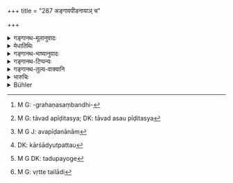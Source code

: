 +++
title = "287 अङ्गावपीडनायाञ् च"

+++

<details><summary>गङ्गानथ-मूलानुवादः</summary>

In the case of injury to limbs, as also of strength and of blood,—the man should be made to pay the expenses of recovery, or the whole amount as ‘fine.’—(287)
</details>

<details><summary>मेधातिथिः</summary>

**अङ्गानाम् अवपीडना** दृढरज्ज्वादिग्रहणसंधिविश्लेषणादिना[^२४३] । तत्र यावता धनेन पथ्यभिषगौषधादिमूल्येन प्रत्यापत्तिम् आयाति तावत् पीडितस्य[^२४४] दाप्यः । एवं **प्राणशोणितयोर्** **अवपीडनायाम्**[^२४५] इति समस्तम् अपि योज्यम् । अथ वा **प्राणशोणितयोः** समुत्थानव्ययं दाप्य इति संबन्धः, सामर्थ्याद् अपचितयोर् इति लभ्यते । **समुत्थानं** प्रकृत्यापत्तिः । **प्राणो** बलम् । प्रहारेणास्वस्थस्य भोजनाद् ऋते कार्शाद्युपपत्तौ[^२४६] बलम् अपचीयते । तत्राङ्गे ऽनष्टे प्रत्यागते च यावद् बललाभस् तावत् तदुपयोगि[^२४७] यत्किंचिद् घृततैलाद्[^२४८]इ दापनीयः । एवं शोणिताद्युत्पत्तौ तद्दुर्बलीभूतस्य व्याध्यन्तरं वा प्राप्तस्याप्रकृतशरीरावस्थाप्राप्तेः समुत्थानव्ययं दाप्यः । न चेत् तद् गृह्णाति तदा तच् च दण्डं च परिपिण्ड्य सर्वं राज्ञे दद्यात् ॥ ८.२८७ ॥


[^२४८]:
     M G: vṛtte tailādi


[^२४७]:
     M G DK: tadupayoge


[^२४६]:
     DK: kārśādyutpattau


[^२४५]:
     M G J: avapīḍanānām


[^२४४]:
     M G: tāvad apīḍitasya; DK: tāvad asau pīḍitasya


[^२४३]:
     M G: -grahaṇasaṃbandhi-
</details>

<details><summary>गङ्गानथ-भाष्यानुवादः</summary>

‘*Injury to limbs*’—in the shape of the breaking of joints and the like, caused by the stroke of tough ropes and the like.

In such cases the man hurt should receive from the assailant the charges in connection with the physician and the medication incurred in obtaining recovery.

A similar construction is to be placed upon the compound word ‘*prāṇa-śoṇitayoḥ*,’ ‘*of strength and blood*.’

Or in the case of the latter, the construction may be—‘*prāṇaśoṇitayoḥ samutthānavyayam dāpyaḥ*,’ ‘he should be made to pay the expenses for the recovery of strength and blood,’ *i.e*., ‘when these two have suffered’; this being understood.

‘*Prāṇa*’ means *strength*; when a man becomes ill in consequence of the hurt received, he has to go without food, and hence becomes emaciated and loses his strength.

In a case where no limb has been seriously injured, the assailant should be made to supply just that quantity of butter and oil and such things as may be needed for the recovery of strength.

Similarly when blood has been fetched, and, as a consequence the man becomes weak, or contracts some disease,—the assailant shall be made to pay the expenses incurred in obtaining a complete cure.

If the man hurt does not accept all this, then the whole amount is to be totalled up and paid to the king as ‘fine.’—(287)
</details>

<details><summary>गङ्गानथ-टिप्पन्यः</summary>

‘*Prāṇa*’—‘vital strength’ (Medhātithi);—‘breathing power’ (Govindarāja and Rāghavānanda).

This verse is quoted in *Vivādaratnākara* (p. 270);—and in
*Vyavahāra-Bālambhaṭṭī* (p. 912).
</details>

<details><summary>गङ्गानथ-तुल्य-वाक्यानि</summary>

**(verses 8.286-287)  
**

See Comparative notes for [Verse 8.286].
</details>

<details><summary>भारुचिः</summary>

समुत्थानं पुनः प्रत्यापत्तिः तद्गतं व्ययं तस्मै राज्ञा दाप्यो ऽवपीडयिता । अथ त्व् असौ न गृह्णीयाद् अवपीडितः समुत्थानव्ययम् अवपीडकात्, ततो राजैवोभयतः पिण्डीकृत्य गृह्णीयात् ॥ ८.२८६ ॥
</details>

<details><summary>Bühler</summary>

287	If a limb is injured, a wound (is caused), or blood (flows, the assailant) shall be made to pay (to the sufferer) the expenses of the cure, or the whole (both the usual amercement and the expenses of the cure as a) fine (to the king).
</details>
